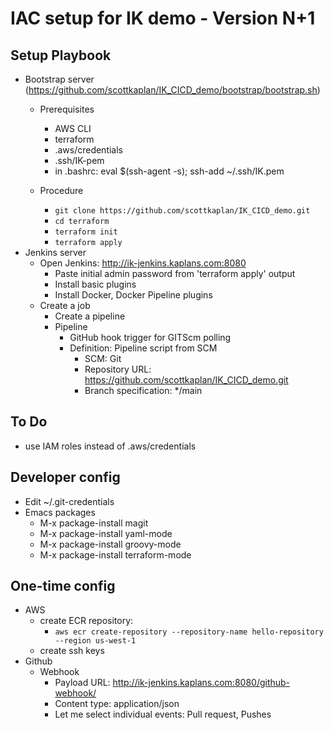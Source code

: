 # IAC setup for IK demo - Version N+1

## Setup Playbook
- Bootstrap server (https://github.com/scottkaplan/IK_CICD_demo/bootstrap/bootstrap.sh)
  - Prerequisites
    - AWS CLI
    - terraform
    - .aws/credentials
    - .ssh/IK-pem
    - in .bashrc: eval $(ssh-agent -s); ssh-add ~/.ssh/IK.pem

  - Procedure
    - `git clone https://github.com/scottkaplan/IK_CICD_demo.git`
    - `cd terraform`
    - `terraform init`
    - `terraform apply`
- Jenkins server
  - Open Jenkins: http://ik-jenkins.kaplans.com:8080
    - Paste initial admin password from 'terraform apply' output
    - Install basic plugins
    - Install Docker, Docker Pipeline plugins
  - Create a job
    - Create a pipeline
    - Pipeline
      - GitHub hook trigger for GITScm polling
      - Definition: Pipeline script from SCM
        - SCM: Git
        - Repository URL: https://github.com/scottkaplan/IK_CICD_demo.git
        - Branch specification: */main

## To Do
- use IAM roles instead of .aws/credentials

## Developer config

- Edit ~/.git-credentials
- Emacs packages
  - M-x package-install magit
  - M-x package-install yaml-mode
  - M-x package-install groovy-mode
  - M-x package-install terraform-mode

## One-time config

- AWS
  - create ECR repository:
    - `aws ecr create-repository --repository-name hello-repository --region us-west-1`
  - create ssh keys
- Github
  - Webhook
    - Payload URL: http://ik-jenkins.kaplans.com:8080/github-webhook/
    - Content type: application/json
    - Let me select individual events: Pull request, Pushes

